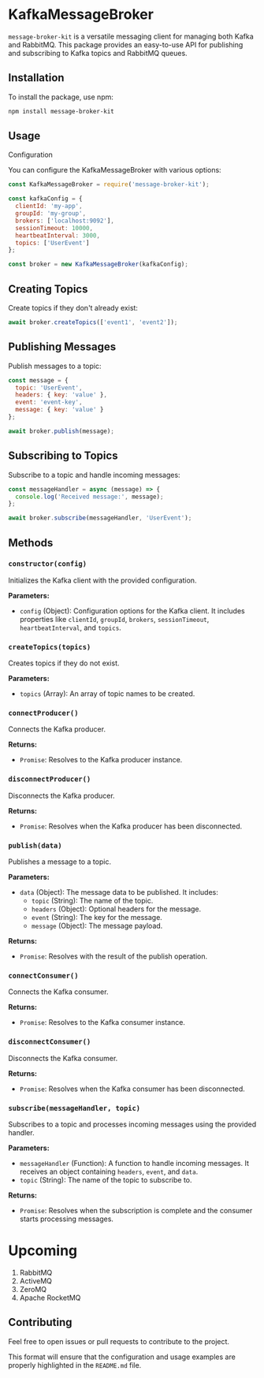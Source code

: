 # KafkaMessageBroker

`message-broker-kit` is a versatile messaging client for managing both Kafka and RabbitMQ. This package provides an easy-to-use API for publishing and subscribing to Kafka topics and RabbitMQ queues.

## Installation

To install the package, use npm:

```bash
npm install message-broker-kit
```

## Usage
Configuration

You can configure the KafkaMessageBroker with various options:

```javascript
const KafkaMessageBroker = require('message-broker-kit');

const kafkaConfig = {
  clientId: 'my-app',
  groupId: 'my-group',
  brokers: ['localhost:9092'],
  sessionTimeout: 10000,
  heartbeatInterval: 3000,
  topics: ['UserEvent']
};

const broker = new KafkaMessageBroker(kafkaConfig);
```


## Creating Topics
Create topics if they don't already exist:

```javascript
await broker.createTopics(['event1', 'event2']);
```

## Publishing Messages
Publish messages to a topic:

```javascript
const message = {
  topic: 'UserEvent',
  headers: { key: 'value' },
  event: 'event-key',
  message: { key: 'value' }
};

await broker.publish(message);
```

## Subscribing to Topics
Subscribe to a topic and handle incoming messages:

```javascript
const messageHandler = async (message) => {
  console.log('Received message:', message);
};

await broker.subscribe(messageHandler, 'UserEvent');
```

## Methods

### `constructor(config)`

Initializes the Kafka client with the provided configuration.

**Parameters:**
- `config` (Object): Configuration options for the Kafka client. It includes properties like `clientId`, `groupId`, `brokers`, `sessionTimeout`, `heartbeatInterval`, and `topics`.

### `createTopics(topics)`

Creates topics if they do not exist.

**Parameters:**
- `topics` (Array): An array of topic names to be created.

### `connectProducer()`

Connects the Kafka producer.

**Returns:**
- `Promise`: Resolves to the Kafka producer instance.

### `disconnectProducer()`

Disconnects the Kafka producer.

**Returns:**
- `Promise`: Resolves when the Kafka producer has been disconnected.

### `publish(data)`

Publishes a message to a topic.

**Parameters:**
- `data` (Object): The message data to be published. It includes:
  - `topic` (String): The name of the topic.
  - `headers` (Object): Optional headers for the message.
  - `event` (String): The key for the message.
  - `message` (Object): The message payload.

**Returns:**
- `Promise`: Resolves with the result of the publish operation.

### `connectConsumer()`

Connects the Kafka consumer.

**Returns:**
- `Promise`: Resolves to the Kafka consumer instance.

### `disconnectConsumer()`

Disconnects the Kafka consumer.

**Returns:**
- `Promise`: Resolves when the Kafka consumer has been disconnected.

### `subscribe(messageHandler, topic)`

Subscribes to a topic and processes incoming messages using the provided handler.

**Parameters:**
- `messageHandler` (Function): A function to handle incoming messages. It receives an object containing `headers`, `event`, and `data`.
- `topic` (String): The name of the topic to subscribe to.

**Returns:**
- `Promise`: Resolves when the subscription is complete and the consumer starts processing messages.

# Upcoming
  1. RabbitMQ
  2. ActiveMQ
  3. ZeroMQ
  4. Apache RocketMQ

## Contributing
Feel free to open issues or pull requests to contribute to the project.


This format will ensure that the configuration and usage examples are properly highlighted in the `README.md` file.




